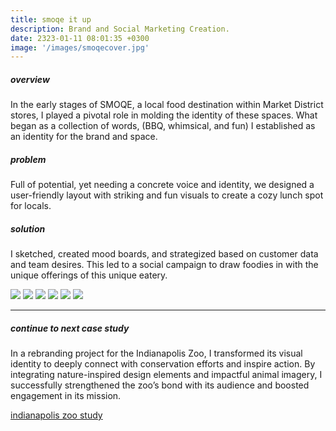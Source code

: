 ```yaml
---
title: smoqe it up
description: Brand and Social Marketing Creation.
date: 2323-01-11 08:01:35 +0300
image: '/images/smoqecover.jpg'
---
```


##### overview
In the early stages of SMOQE, a local food destination within Market District stores, I played a pivotal role in molding the identity of these spaces. What began as a collection of words, (BBQ, whimsical, and fun) I established as an identity for the brand and space.

##### problem
Full of potential, yet needing a concrete voice and identity, we designed a user-friendly layout with striking and fun visuals to create a cozy lunch spot for locals.

##### solution
I sketched, created mood boards, and strategized based on customer data and team desires. This led to a social campaign to draw foodies in with the unique offerings of this unique eatery.

<div class="page__gallery__wrapper">
  <div class="page__gallery__images">
    <img src= /images/smoqe6.jpg loading="lazy">
    <img src= /images/smoqe5.jpg loading="lazy">
    <img src= /images/smoqe4.jpg loading="lazy">
    <img src= /images/smoqe3.jpg loading="lazy">
    <img src= /images/smoqe2.jpg loading="lazy">
    <img src= /images/smoqe1.jpg loading="lazy">
  </div>
</div>

---

##### continue to next case study
In a rebranding project for the Indianapolis Zoo, I transformed its visual identity to deeply connect with conservation efforts and inspire action. By integrating nature-inspired design elements and impactful animal imagery, I successfully strengthened the zoo’s bond with its audience and boosted engagement in its mission.

<a href="https://keilub.com/projects/13-zoo">indianapolis zoo study</a>
